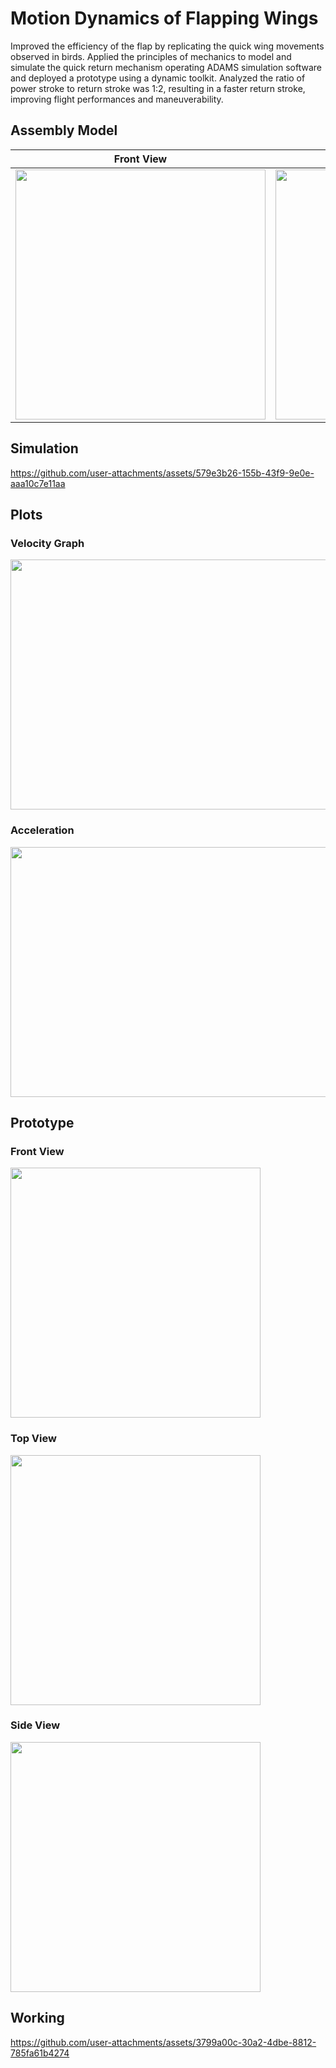 # Motion Dynamics of Flapping Wings 
Improved the efficiency of the flap by replicating the quick wing movements observed in birds. Applied the principles of mechanics to model and simulate the quick return mechanism operating ADAMS simulation software and deployed a prototype using a dynamic toolkit. Analyzed the ratio of power stroke to return stroke was 1:2, resulting in a faster return stroke, improving flight performances and maneuverability.

## Assembly Model
| Front View | Isometric View |
|------------|----------------|
| <img src="https://github.com/user-attachments/assets/77ec5104-629e-40e4-872a-b412199ce581" width="400" height="400"> | <img src="https://github.com/user-attachments/assets/043cecae-17dd-4f12-b199-597519df097e" width="400" height="400"> |


## Simulation
https://github.com/user-attachments/assets/579e3b26-155b-43f9-9e0e-aaa10c7e11aa


## Plots
### Velocity Graph
<img src="https://github.com/user-attachments/assets/afe04474-c19a-478a-b0db-b552b50de1fe" width="600" height="400">

### Acceleration
<img src="https://github.com/user-attachments/assets/347aeb60-a8eb-4e0e-9bfd-a0d56f558374" width="600" height="400">

## Prototype
### Front View 
<img src="https://github.com/user-attachments/assets/6d0ceb3c-b2b4-4952-b9ad-d212674c533c" width="400" height="400">

### Top View
<img src="https://github.com/user-attachments/assets/addc634d-0975-41f1-92d5-20b9d6b73e41" width="400" height="400">

### Side View
<img src="https://github.com/user-attachments/assets/5d772efa-055b-4348-b635-a2d9f7f11131" width="400" height="400">

## Working
https://github.com/user-attachments/assets/3799a00c-30a2-4dbe-8812-785fa61b4274


